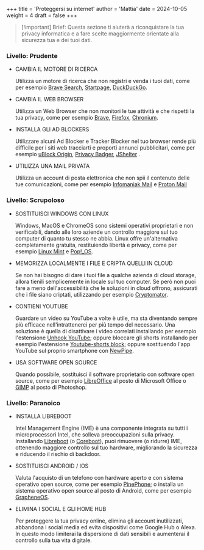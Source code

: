+++
title = 'Proteggersi su internet'
author = 'Mattia'
date = 2024-10-05
weight = 4
draft = false
+++

> [!important] Brief:
> Questa sezione ti aiuterà a riconquistare la tua privacy informatica e a fare scelte maggiormente orientate alla sicurezza tua e dei tuoi dati.

### Livello: Prudente

- CAMBIA IL MOTORE DI RICERCA
	
	Utilizza un motore di ricerca che non registri e venda i tuoi dati, come per esempio [Brave Search](https://search.brave.com/), [Startpage](https://www.startpage.com/), [DuckDuckGo](https://duckduckgo.com/).

- CAMBIA IL WEB BROWSER

	Utilizza un Web Browser che non monitori le tue attività e che rispetti la tua privacy, come per esempio [Brave](https://brave.com/), [Firefox](https://www.mozilla.org/it/firefox/), [Chronium](https://chromium.woolyss.com/download/#windows).

- INSTALLA GLI AD BLOCKERS

	Utilizzare alcuni Ad Blocker e Tracker Blocker nel tuo browser rende più difficile per i siti web tracciarti e proporti annunci pubblicitari, come per esempio [uBlock Origin](https://translate.google.com/website?sl=en&tl=it&hl=it&client=webapp&u=https://ublockorigin.com/), [Privacy Badger](https://translate.google.com/website?sl=en&tl=it&hl=it&client=webapp&u=https://privacybadger.org/), [JShelter](https://translate.google.com/website?sl=en&tl=it&hl=it&client=webapp&u=https://jshelter.org/) .

- UTILIZZA UNA MAIL PRIVATA

	Utilizza un account di posta elettronica che non spii il contenuto delle tue comunicazioni, come per esempio [Infomaniak Mail](https://www.infomaniak.com/en/hosting/service-mail) e [Proton Mail](https://account.proton.me/mail/signup?plan=free&ref=mail_plus_intro-mailpricing-2)


### Livello: Scrupoloso

- SOSTITUISCI WINDOWS CON LINUX

	Windows, MacOS e ChromeOS sono sistemi operativi proprietari e non verificabili, dando alle loro aziende un controllo maggiore sul tuo computer di quanto tu stesso ne abbia. Linux offre un'alternativa completamente gratuita, restituiendo libertà e privacy, come per esempio [Linux Mint](https://www.linuxmint.com/) e [Pop!_OS](https://pop.system76.com/).

- MEMORIZZA LOCALMENTE I FILE E CRIPTA QUELLI IN CLOUD

	Se non hai bisogno di dare i tuoi file a qualche azienda di cloud storage, allora tienili semplicemente in locale sul tuo computer. Se però non puoi fare a meno dell'accessibilità che le soluzioni in cloud offrono, assicurati che i file siano criptati, utilizzando per esempio [Cryptomator](https://cryptomator.org/).

- CONTIENI YOUTUBE

	Guardare un video su YouTube a volte è utile, ma sta diventando sempre più efficace nell'intrattenerci per più tempo del necessario. Una soluzione è quella di disattivare i video correlati installando per esempio l'estensione [Unhook YouTube](https://unhook.app/); oppure bloccare gli shorts installando per esempio l'estensione [Youtube-shorts block](); oppure sostituendo l'app YouTube sul proprio smartphone con [NewPipe](https://newpipe.net/).

- USA SOFTWARE OPEN SOURCE

	Quando possibile, sostituisci il software proprietario con software open source, come per esempio [LibreOffice](https://www.libreoffice.org/) al posto di Microsoft Office o [GIMP](https://www.gimp.org/) al posto di Photoshop.

### Livello: Paranoico

- INSTALLA LIBREBOOT

	Intel Management Engine (IME) è una componente integrata su tutti i microprocessori Intel, che solleva preoccupazioni sulla privacy. Installando [Libreboot](https://libreboot.org/) (o [Coreboot](https://www.coreboot.org/)), puoi rimuovere (o ridurre) IME, ottenendo maggiore controllo sul tuo hardware, migliorando la sicurezza e riducendo il rischio di backdoor.

- SOSTITUISCI ANDROID / IOS

	Valuta l'acquisto di un telefono con hardware aperto e con sistema operativo open source, come per esempio [PinePhone](https://pine64.org/devices/pinephone/); o installa un sistema operativo open source al posto di Android, come per esempio [GrapheneOS](https://grapheneos.org/).

- ELIMINA I SOCIAL E GLI HOME HUB

	Per proteggere la tua privacy online, elimina gli account inutilizzati, abbandona i social media ed evita dispositivi come Google Hub o Alexa. In questo modo limiterai la dispersione di dati sensibili e aumenterai il controllo sulla tua vita digitale.